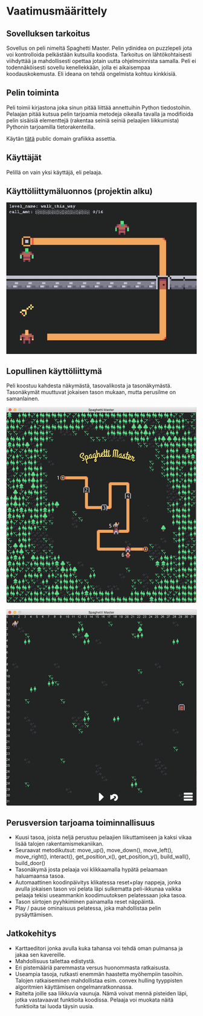 # Vaatimusmäärittely

## Sovelluksen tarkoitus

Sovellus on peli nimeltä Spaghetti Master. Pelin ydinidea on puzzlepeli jota voi kontrolloida pelkästään kutsuilla koodista. Tarkoitus on lähtökohtaisesti viihdyttää ja mahdollisesti opettaa jotain uutta ohjelmoinnista samalla. Peli ei todennäköisesti sovellu kenellekkään, jolla ei aikaisempaa koodauskokemusta. Eli ideana on tehdä ongelmista kohtuu kinkkisiä.

## Pelin toiminta

Peli toimii kirjastona joka sinun pitää liittää annettuihin Python tiedostoihin. Pelaajan pitää kutsua pelin tarjoamia metodeja oikealla tavalla ja modifioida pelin sisäisiä elementtejä (rakentaa seiniä seiniä pelaajien liikkumista) Pythonin tarjoamilla tietorakenteilla.

Käytän [tätä](https://www.kenney.nl/assets/micro-roguelike) public domain grafiikka assettia.

## Käyttäjät

Pelillä on vain yksi käyttäjä, eli pelaaja.

## Käyttöliittymäluonnos (projektin alku)

![](https://raw.githubusercontent.com/enkomat/ot-harjoitustyo/master/dokumentaatio/level1.png)

## Lopullinen käyttöliittymä

Peli koostuu kahdesta näkymästä, tasovalikosta ja tasonäkymästä. Tasonäkymät muuttuvat jokaisen tason mukaan, mutta perusilme on samanlainen.

![](https://raw.githubusercontent.com/enkomat/ot-harjoitustyo/master/dokumentaatio/main_menu_screenshot.png)

![](https://raw.githubusercontent.com/enkomat/ot-harjoitustyo/master/dokumentaatio/level_1_screenshot.png)

## Perusversion tarjoama toiminnallisuus

* Kuusi tasoa, joista neljä perustuu pelaajien liikuttamiseen ja kaksi vikaa lisää talojen rakentamismekaniikan.
* Seuraavat metodikutsut: move_up(), move_down(), move_left(), move_right(), interact(), get_position_x(), get_position_y(), build_wall(), build_door()
* Tasonäkymä josta pelaaja voi klikkaamalla hypätä pelaamaan haluamaansa tasoa.
* Automaattinen koodinpäivitys klikatessa reset+play nappeja, jonka avulla jokaisen tason voi pelata läpi sulkematta peli-ikkunaa vaikka pelaaja tekisi useammankin koodimuutoksen pelatessaan joka tasoa.
* Tason siirtojen pyyhkiminen painamalla reset näppäintä.
* Play / pause ominaisuus pelatessa, joka mahdollistaa pelin pysäyttämisen.

## Jatkokehitys

* Karttaeditori jonka avulla kuka tahansa voi tehdä oman pulmansa ja jakaa sen kavereille.
* Mahdollisuus tallettaa edistystä.
* Eri pistemääriä paremmasta versus huonommasta ratkaisusta.
* Useampia tasoja, rutkasti enemmän haastetta myöhempiin tasoihin. Talojen ratkaiseminen mahdollistaa esim. convex hulling tyyppisten algoritmien käyttämisen ongelmanratkonnassa.
* Raiteita joille saa liikkuvia vaunuja. Nämä voivat mennä pisteiden läpi, jotka vastavaavat funktioita koodissa. Pelaaja voi muokata näitä funktioita tai luoda täysin uusia.

